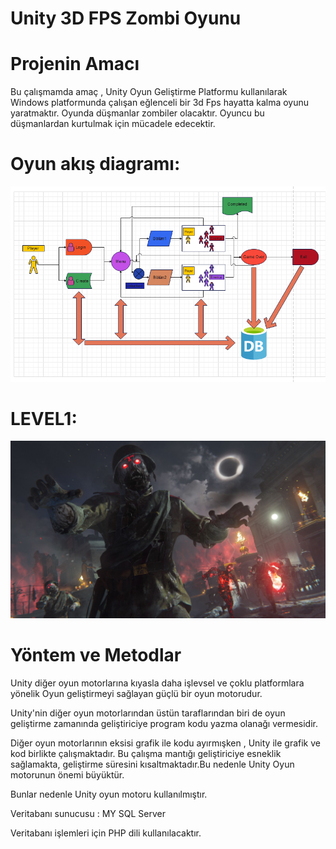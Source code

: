 # Unity 3D FPS Zombi Oyunu

# Projenin Amacı 
 Bu çalışmamda amaç , Unity Oyun Geliştirme Platformu kullanılarak Windows platformunda çalışan eğlenceli bir 3d Fps  hayatta kalma oyunu yaratmaktır. Oyunda 
 düşmanlar zombiler olacaktır. Oyuncu bu düşmanlardan kurtulmak için mücadele edecektir.

# Oyun akış diagramı:
![diagram](https://github.com/HasanEren72/ZombieGame3D/blob/main/Images/Diagram.png)

# LEVEL1:
![diagram](https://github.com/HasanEren72/ZombieGame3D/blob/main/Images/BackGround.jpeg)

# Yöntem ve Metodlar
Unity diğer oyun motorlarına kıyasla daha işlevsel ve çoklu platformlara yönelik Oyun
geliştirmeyi sağlayan güçlü bir oyun motorudur.

Unity'nin diğer oyun motorlarından üstün taraflarından biri de oyun geliştirme zamanında
geliştiriciye program kodu yazma olanağı vermesidir.

Diğer oyun motorlarının eksisi grafik ile kodu ayırmışken , Unity ile grafik ve kod birlikte çalışmaktadır. Bu çalışma mantığı geliştiriciye esneklik
sağlamakta, geliştirme süresini kısaltmaktadır.Bu nedenle Unity Oyun motorunun önemi büyüktür.

Bunlar nedenle Unity oyun motoru kullanılmıştır.

Veritabanı sunucusu : MY SQL Server

Veritabanı işlemleri için  PHP dili kullanılacaktır.